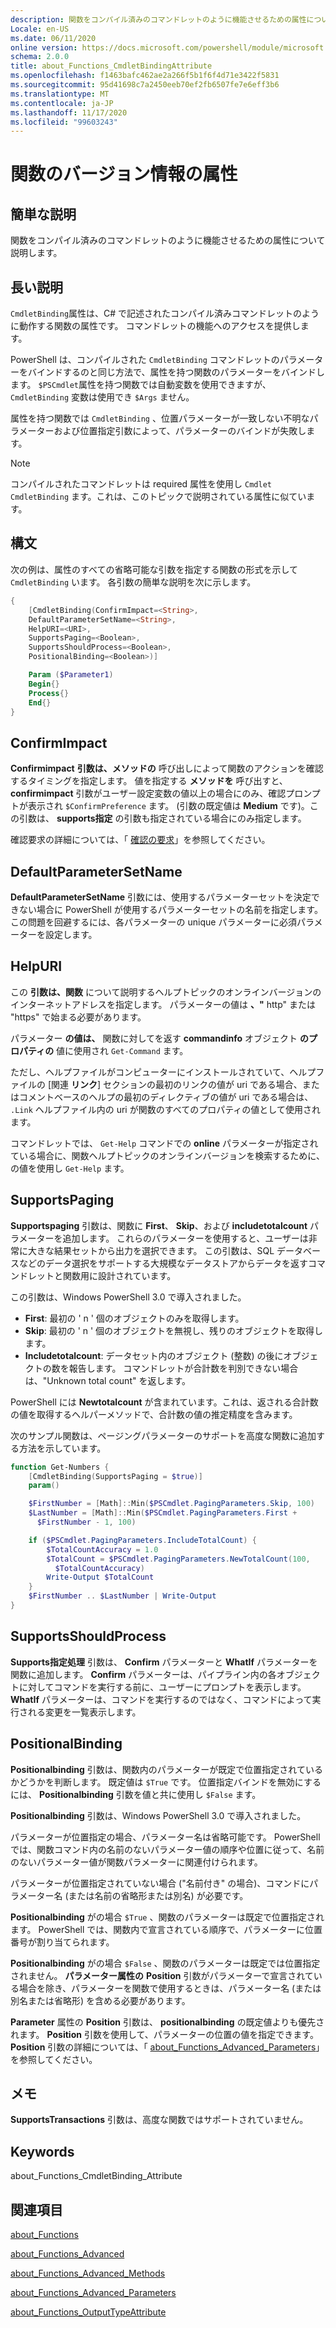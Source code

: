 ```yaml
---
description: 関数をコンパイル済みのコマンドレットのように機能させるための属性について説明します。
Locale: en-US
ms.date: 06/11/2020
online version: https://docs.microsoft.com/powershell/module/microsoft.powershell.core/about/about_functions_cmdletbindingattribute?view=powershell-7.2&WT.mc_id=ps-gethelp
schema: 2.0.0
title: about_Functions_CmdletBindingAttribute
ms.openlocfilehash: f1463bafc462ae2a266f5b1f6f4d71e3422f5831
ms.sourcegitcommit: 95d41698c7a2450eeb70ef2fb6507fe7e6eff3b6
ms.translationtype: MT
ms.contentlocale: ja-JP
ms.lasthandoff: 11/17/2020
ms.locfileid: "99603243"
---
```

# <a name="about-functions-cmdletbindingattribute"></a>関数のバージョン情報の属性

## <a name="short-description"></a>簡単な説明
関数をコンパイル済みのコマンドレットのように機能させるための属性について説明します。

## <a name="long-description"></a>長い説明

`CmdletBinding`属性は、C# で記述されたコンパイル済みコマンドレットのように動作する関数の属性です。 コマンドレットの機能へのアクセスを提供します。

PowerShell は、コンパイルされた `CmdletBinding` コマンドレットのパラメーターをバインドするのと同じ方法で、属性を持つ関数のパラメーターをバインドします。 `$PSCmdlet`属性を持つ関数では自動変数を使用できますが、 `CmdletBinding` 変数は使用でき `$Args` ません。

属性を持つ関数では `CmdletBinding` 、位置パラメーターが一致しない不明なパラメーターおよび位置指定引数によって、パラメーターのバインドが失敗します。

> [!NOTE]
> コンパイルされたコマンドレットは required 属性を使用し `Cmdlet` `CmdletBinding` ます。これは、このトピックで説明されている属性に似ています。

## <a name="syntax"></a>構文

次の例は、属性のすべての省略可能な引数を指定する関数の形式を示して `CmdletBinding` います。 各引数の簡単な説明を次に示します。

```powershell
{
    [CmdletBinding(ConfirmImpact=<String>,
    DefaultParameterSetName=<String>,
    HelpURI=<URI>,
    SupportsPaging=<Boolean>,
    SupportsShouldProcess=<Boolean>,
    PositionalBinding=<Boolean>)]

    Param ($Parameter1)
    Begin{}
    Process{}
    End{}
}
```

## <a name="confirmimpact"></a>ConfirmImpact

**Confirmimpact** **引数は、メソッドの** 呼び出しによって関数のアクションを確認するタイミングを指定します。 値を指定する **メソッドを** 呼び出すと、 **confirmimpact** 引数がユーザー設定変数の値以上の場合にのみ、確認プロンプトが表示され `$ConfirmPreference` ます。 (引数の既定値は **Medium** です)。この引数は、 **supports指定** の引数も指定されている場合にのみ指定します。

確認要求の詳細については、「 [確認の要求](/powershell/scripting/developer/cmdlet/requesting-confirmation)」を参照してください。

## <a name="defaultparametersetname"></a>DefaultParameterSetName

**DefaultParameterSetName** 引数には、使用するパラメーターセットを決定できない場合に PowerShell が使用するパラメーターセットの名前を指定します。 この問題を回避するには、各パラメーターの unique パラメーターに必須パラメーターを設定します。

## <a name="helpuri"></a>HelpURI

この **引数は、関数** について説明するヘルプトピックのオンラインバージョンのインターネットアドレスを指定します。 パラメーターの値は **、"** http" または "https" で始まる必要があります。

パラメーター **の値は、** 関数に対してを返す **commandinfo** オブジェクト **のプロパティの** 値に使用され `Get-Command` ます。

ただし、ヘルプファイルがコンピューターにインストールされていて、ヘルプファイルの [関連 **リンク**] セクションの最初のリンクの値が uri である場合、またはコメントベースのヘルプの最初のディレクティブの値が uri である場合は、 `.Link` ヘルプファイル内の uri が関数のすべてのプロパティの値として使用されます。

コマンドレットでは、 `Get-Help` コマンドでの **online** パラメーターが指定されている場合に、関数ヘルプトピックのオンラインバージョンを検索するために、の値を使用し `Get-Help` ます。

## <a name="supportspaging"></a>SupportsPaging

**Supportspaging** 引数は、関数に **First**、 **Skip**、および **includetotalcount** パラメーターを追加します。 これらのパラメーターを使用すると、ユーザーは非常に大きな結果セットから出力を選択できます。 この引数は、SQL データベースなどのデータ選択をサポートする大規模なデータストアからデータを返すコマンドレットと関数用に設計されています。

この引数は、Windows PowerShell 3.0 で導入されました。

- **First**: 最初の ' n ' 個のオブジェクトのみを取得します。
- **Skip**: 最初の ' n ' 個のオブジェクトを無視し、残りのオブジェクトを取得します。
- **Includetotalcount**: データセット内のオブジェクト (整数) の後にオブジェクトの数を報告します。 コマンドレットが合計数を判別できない場合は、"Unknown total count" を返します。

PowerShell には **Newtotalcount** が含まれています。これは、返される合計数の値を取得するヘルパーメソッドで、合計数の値の推定精度を含みます。

次のサンプル関数は、ページングパラメーターのサポートを高度な関数に追加する方法を示しています。

```powershell
function Get-Numbers {
    [CmdletBinding(SupportsPaging = $true)]
    param()

    $FirstNumber = [Math]::Min($PSCmdlet.PagingParameters.Skip, 100)
    $LastNumber = [Math]::Min($PSCmdlet.PagingParameters.First +
      $FirstNumber - 1, 100)

    if ($PSCmdlet.PagingParameters.IncludeTotalCount) {
        $TotalCountAccuracy = 1.0
        $TotalCount = $PSCmdlet.PagingParameters.NewTotalCount(100,
          $TotalCountAccuracy)
        Write-Output $TotalCount
    }
    $FirstNumber .. $LastNumber | Write-Output
}
```

## <a name="supportsshouldprocess"></a>SupportsShouldProcess

**Supports指定処理** 引数は、 **Confirm** パラメーターと **WhatIf** パラメーターを関数に追加します。 **Confirm** パラメーターは、パイプライン内の各オブジェクトに対してコマンドを実行する前に、ユーザーにプロンプトを表示します。 **WhatIf** パラメーターは、コマンドを実行するのではなく、コマンドによって実行される変更を一覧表示します。

## <a name="positionalbinding"></a>PositionalBinding

**Positionalbinding** 引数は、関数内のパラメーターが既定で位置指定されているかどうかを判断します。 既定値は `$True` です。 位置指定バインドを無効にするには、 **Positionalbinding** 引数を値と共に使用し `$False` ます。

**Positionalbinding** 引数は、Windows PowerShell 3.0 で導入されました。

パラメーターが位置指定の場合、パラメーター名は省略可能です。
PowerShell では、関数コマンド内の名前のないパラメーター値の順序や位置に従って、名前のないパラメーター値が関数パラメーターに関連付けられます。

パラメーターが位置指定されていない場合 ("名前付き" の場合)、コマンドにパラメーター名 (または名前の省略形または別名) が必要です。

**Positionalbinding** がの場合 `$True` 、関数のパラメーターは既定で位置指定されます。 PowerShell では、関数内で宣言されている順序で、パラメーターに位置番号が割り当てられます。

**Positionalbinding** がの場合 `$False` 、関数のパラメーターは既定では位置指定されません。 **パラメーター属性の** **Position** 引数がパラメーターで宣言されている場合を除き、パラメーターを関数で使用するときは、パラメーター名 (または別名または省略形) を含める必要があります。

**Parameter** 属性の **Position** 引数は、 **positionalbinding** の既定値よりも優先されます。 **Position** 引数を使用して、パラメーターの位置の値を指定できます。 **Position** 引数の詳細については、「 [about_Functions_Advanced_Parameters](about_Functions_Advanced_Parameters.md)」を参照してください。

## <a name="notes"></a>メモ

**SupportsTransactions** 引数は、高度な関数ではサポートされていません。

## <a name="keywords"></a>Keywords

about_Functions_CmdletBinding_Attribute

## <a name="see-also"></a>関連項目

[about_Functions](about_Functions.md)

[about_Functions_Advanced](about_Functions_Advanced.md)

[about_Functions_Advanced_Methods](about_Functions_Advanced_Methods.md)

[about_Functions_Advanced_Parameters](about_Functions_Advanced_Parameters.md)

[about_Functions_OutputTypeAttribute](about_Functions_OutputTypeAttribute.md)
